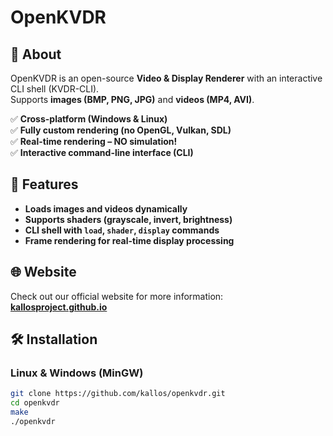 # OpenKVDR

## 📌 About
OpenKVDR is an open-source **Video & Display Renderer** with an interactive CLI shell (KVDR-CLI).  
Supports **images (BMP, PNG, JPG)** and **videos (MP4, AVI)**.  

✅ **Cross-platform (Windows & Linux)**  
✅ **Fully custom rendering (no OpenGL, Vulkan, SDL)**  
✅ **Real-time rendering – NO simulation!**  
✅ **Interactive command-line interface (CLI)**  

## 🚀 Features
- **Loads images and videos dynamically**
- **Supports shaders (grayscale, invert, brightness)**
- **CLI shell with `load`, `shader`, `display` commands**
- **Frame rendering for real-time display processing**

## 🌐 Website
Check out our official website for more information:  
[**kallosproject.github.io**](https://kallosproject.github.io)

## 🛠 Installation
### **Linux & Windows (MinGW)**
```sh
git clone https://github.com/kallos/openkvdr.git
cd openkvdr
make
./openkvdr
